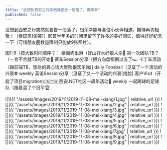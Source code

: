 ```yaml
---
title: "没想到西安之行突然就要告一段落了，很荣幸"
published: false
---
```

没想到西安之行突然就要告一段落了，很荣幸能与各位小伙伴相遇，期待再次相聚！（泰国见[偷笑]）回首半年多的时间里留下了许多的美好回忆，值得好好纪念一下（可惜朋友圈数量限制只能放9张照片）。

图1-9（按大致时间顺序？：
紫阁屿出游（好山好水好狼人杀🐺
第一次团队TB？（一言不合就TB的开始🍲
赛车Session分享（把方向盘都搬过去了🏎️
卡丁车活动（蹭前端TB，饭后的真心话大冒险很欢乐[嘘]
daily Foosball（见证了一个活动的兴衰⚽️
weekly 英语Session分享（见证了又一个活动的兴衰[捂脸]
客户Visit（开启了项目migration🇨🇳🇹🇭
西安.NET社区一周年活动🎉
weekly 一起踢球的足球队（跟着混了个冠军🏆



![]({{ "/assets/images/2019/11/2019-11-08-mei-xiang/1.jpg" | relative_url }})
![]({{ "/assets/images/2019/11/2019-11-08-mei-xiang/2.jpg" | relative_url }})
![]({{ "/assets/images/2019/11/2019-11-08-mei-xiang/3.jpg" | relative_url }})
![]({{ "/assets/images/2019/11/2019-11-08-mei-xiang/4.jpg" | relative_url }})
![]({{ "/assets/images/2019/11/2019-11-08-mei-xiang/5.jpg" | relative_url }})
![]({{ "/assets/images/2019/11/2019-11-08-mei-xiang/6.jpg" | relative_url }})
![]({{ "/assets/images/2019/11/2019-11-08-mei-xiang/7.jpg" | relative_url }})
![]({{ "/assets/images/2019/11/2019-11-08-mei-xiang/8.jpg" | relative_url }})
![]({{ "/assets/images/2019/11/2019-11-08-mei-xiang/9.jpg" | relative_url }})
